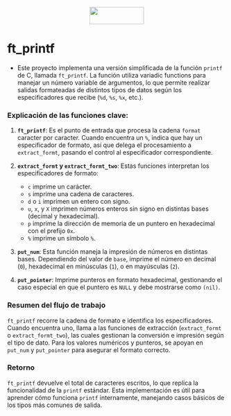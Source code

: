 <div align="center">

<a href="#"><img src="https://img.shields.io/badge/%20%20ft_printf%20%20-4682B4" style="width:125px;height:40px;"></a>

</div>

# ft_printf

- Este proyecto implementa una versión simplificada de la función `printf` de C, llamada `ft_printf`. La función utiliza variadic functions para manejar un número variable de argumentos, lo que permite realizar salidas formateadas de distintos tipos de datos según los especificadores que recibe (`%d`, `%s`, `%x`, etc.).

### Explicación de las funciones clave:

1. **`ft_printf`**: Es el punto de entrada que procesa la cadena `format` caracter por caracter. Cuando encuentra un `%`, indica que hay un especificador de formato, así que delega el procesamiento a `extract_formt`, pasando el control al especificador correspondiente.

2. **`extract_formt` y `extract_formt_two`**: Estas funciones interpretan los especificadores de formato:
   - `c` imprime un carácter.
   - `s` imprime una cadena de caracteres.
   - `d` o `i` imprimen un entero con signo.
   - `u`, `x`, y `X` imprimen números enteros sin signo en distintas bases (decimal y hexadecimal).
   - `p` imprime la dirección de memoria de un puntero en hexadecimal con el prefijo `0x`.
   - `%` imprime un símbolo `%`.

3. **`put_num`**: Esta función maneja la impresión de números en distintas bases. Dependiendo del valor de `base`, imprime el número en decimal (`0`), hexadecimal en minúsculas (`1`), o en mayúsculas (`2`).

4. **`put_pointer`**: Imprime punteros en formato hexadecimal, gestionando el caso especial en que el puntero es `NULL` y debe mostrarse como `(nil)`.

### Resumen del flujo de trabajo
`ft_printf` recorre la cadena de formato e identifica los especificadores. Cuando encuentra uno, llama a las funciones de extracción (`extract_formt` o `extract_formt_two`), las cuales gestionan la conversión e impresión según el tipo de dato. Para los valores numéricos y punteros, se apoyan en `put_num` y `put_pointer` para asegurar el formato correcto.

### Retorno
`ft_printf` devuelve el total de caracteres escritos, lo que replica la funcionalidad de la `printf` estándar. Esta implementación es útil para aprender cómo funciona `printf` internamente, manejando casos básicos de los tipos más comunes de salida.
